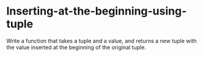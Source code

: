 # Inserting-at-the-beginning-using-tuple
Write a function that takes a tuple and a value, and returns a new tuple with the value inserted at the beginning of the original tuple.
